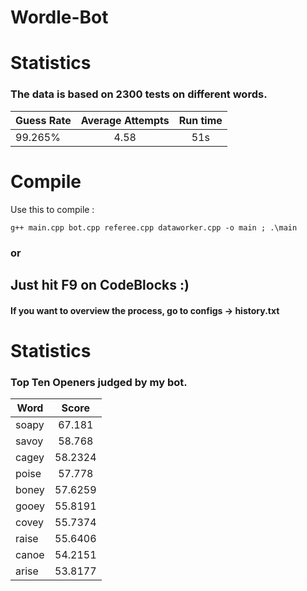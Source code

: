 # Wordle-Bot


# Statistics

### The data is based on 2300 tests on different words.

| Guess Rate | Average Attempts | Run time|
| -----------|:------------------:|:-----:|
| 99.265% | 4.58 | 51s|


# Compile

Use this to compile :

```
g++ main.cpp bot.cpp referee.cpp dataworker.cpp -o main ; .\main
```
### or 

## Just hit F9 on CodeBlocks :)


#### If you want to overview the process, go to configs -> history.txt

# Statistics

### Top Ten Openers judged by my bot. 

| Word | Score |
| ----|:------:|
| soapy | 67.181 |
| savoy| 58.768|
| cagey| 58.2324| 
| poise| 57.778|
| boney| 57.6259|
| gooey| 55.8191|
| covey| 55.7374|
| raise| 55.6406|
| canoe| 54.2151|
| arise| 53.8177|
